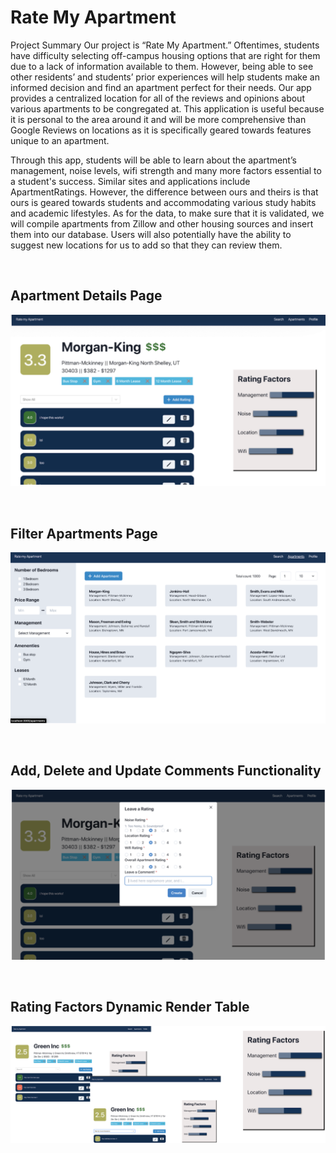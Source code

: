 # Rate My Apartment

Project Summary
Our project is “Rate My Apartment.” Oftentimes, students have difficulty selecting off-campus housing options that are right for them due to a lack of information available to them. However, being able to see other residents’ and students’ prior experiences will help students make an informed decision and find an apartment perfect for their needs. Our app provides a centralized location for all of the reviews and opinions about various apartments to be congregated at. This application is useful because it is personal to the area around it and will be more comprehensive than Google Reviews on locations as it is specifically geared towards features unique to an apartment.

Through this app, students will be able to learn about the apartment’s management, noise levels, wifi strength and many more factors essential to a student's success. Similar sites and applications include ApartmentRatings. However, the difference between ours and theirs is that ours is geared towards students and accommodating various study habits and academic lifestyles. As for the data, to make sure that it is validated, we will compile apartments from Zillow and other housing sources and insert them into our database. Users will also potentially have the ability to suggest new locations for us to add so that they can review them.

<br>

## Apartment Details Page
![alt text](https://github.com/vasuchal/Rate-My-Apartment/blob/main/ApartmentDetails.png)

<br>

## Filter Apartments Page
![alt text](https://github.com/vasuchal/Rate-My-Apartment/blob/main/Filter.png)

<br>

## Add, Delete and Update Comments Functionality
![alt text](https://github.com/vasuchal/Rate-My-Apartment/blob/main/Review.png)

<br>

## Rating Factors Dynamic Render Table
![alt text](https://github.com/vasuchal/Rate-My-Apartment/blob/main/RatingFactors.png)

<br>



